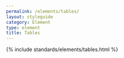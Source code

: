 ```yaml
---
permalink: /elements/tables/
layout: styleguide
category: Element
type: element
title: Tables
---
```


{% include standards/elements/tables.html %}